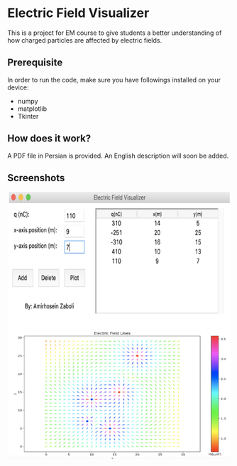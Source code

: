 # Electric Field Visualizer
This is a project for EM course to give students a better understanding of how charged particles are affected by electric fields.

## Prerequisite
In order to run the code, make sure you have followings installed on your device:
* numpy
* matplotlib
* Tkinter

## How does it work?
A PDF file in Persian is provided. An English description will soon be added.

## Screenshots
<img src="Pictures/Pic1.png" alt="Menu" width="600" height="300"/>
<img src="Pictures/Pic2.png" alt="Plot" width="600" height="300"/>
